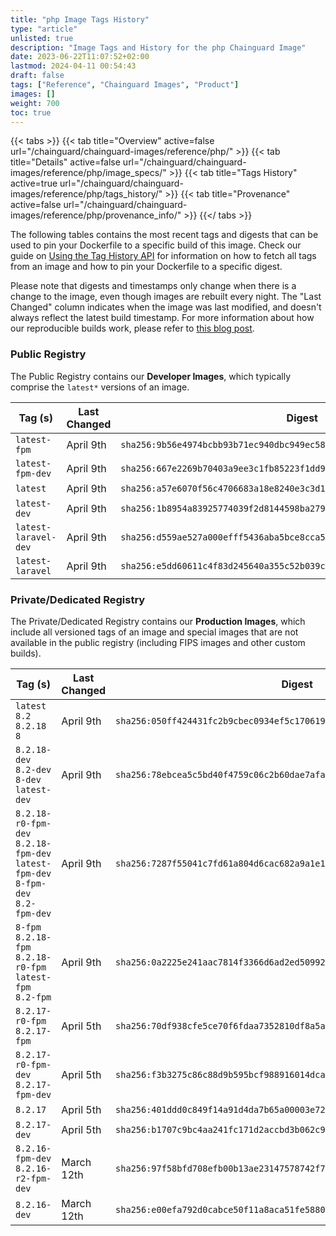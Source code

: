```yaml
---
title: "php Image Tags History"
type: "article"
unlisted: true
description: "Image Tags and History for the php Chainguard Image"
date: 2023-06-22T11:07:52+02:00
lastmod: 2024-04-11 00:54:43
draft: false
tags: ["Reference", "Chainguard Images", "Product"]
images: []
weight: 700
toc: true
---
```


{{< tabs >}}
{{< tab title="Overview" active=false url="/chainguard/chainguard-images/reference/php/" >}}
{{< tab title="Details" active=false url="/chainguard/chainguard-images/reference/php/image_specs/" >}}
{{< tab title="Tags History" active=true url="/chainguard/chainguard-images/reference/php/tags_history/" >}}
{{< tab title="Provenance" active=false url="/chainguard/chainguard-images/reference/php/provenance_info/" >}}
{{</ tabs >}}

The following tables contains the most recent tags and digests that can be used to pin your Dockerfile to a specific build of this image. Check our guide on [Using the Tag History API](/chainguard/chainguard-images/using-the-tag-history-api/) for information on how to fetch all tags from an image and how to pin your Dockerfile to a specific digest.

Please note that digests and timestamps only change when there is a change to the image, even though images are rebuilt every night. The "Last Changed" column indicates when the image was last modified, and doesn't always reflect the latest build timestamp. For more information about how our reproducible builds work, please refer to [this blog post](https://www.chainguard.dev/unchained/reproducing-chainguards-reproducible-image-builds).

### Public Registry
The Public Registry contains our **Developer Images**, which typically comprise the `latest*` versions of an image.

| Tag (s)               | Last Changed | Digest                                                                    |
|-----------------------|--------------|---------------------------------------------------------------------------|
|  `latest-fpm`         | April 9th    | `sha256:9b56e4974bcbb93b71ec940dbc949ec58b90999b6f16a3a58a60d728058334dc` |
|  `latest-fpm-dev`     | April 9th    | `sha256:667e2269b70403a9ee3c1fb85223f1dd9207f4bc752ed22291288f9217beea7d` |
|  `latest`             | April 9th    | `sha256:a57e6070f56c4706683a18e8240e3c3d1b10dfa26ea18924556df70d0830f176` |
|  `latest-dev`         | April 9th    | `sha256:1b8954a83925774039f2d8144598ba2792cd999b6a32e39cfde0fa6fa1ace499` |
|  `latest-laravel-dev` | April 9th    | `sha256:d559ae527a000efff5436aba5bce8cca55328bb379d1df3a604d66af60b323e7` |
|  `latest-laravel`     | April 9th    | `sha256:e5dd60611c4f83d245640a355c52b039cd3352455bfb9e77c5f217d8b31eb862` |


### Private/Dedicated Registry
The Private/Dedicated Registry contains our **Production Images**, which include all versioned tags of an image and special images that are not available in the public registry (including FIPS images and other custom builds).

| Tag (s)                                                                          | Last Changed | Digest                                                                    |
|----------------------------------------------------------------------------------|--------------|---------------------------------------------------------------------------|
|  `latest` `8.2` `8.2.18` `8`                                                     | April 9th    | `sha256:050ff424431fc2b9cbec0934ef5c17061907181dd529efbfb533737f7e5abdc6` |
|  `8.2.18-dev` `8.2-dev` `8-dev` `latest-dev`                                     | April 9th    | `sha256:78ebcea5c5bd40f4759c06c2b60dae7afab4cfb1533657d0f3dd8b2f590242a1` |
|  `8.2.18-r0-fpm-dev` `8.2.18-fpm-dev` `latest-fpm-dev` `8-fpm-dev` `8.2-fpm-dev` | April 9th    | `sha256:7287f55041c7fd61a804d6cac682a9a1e10578d447173796b0dd9cee2d355be6` |
|  `8-fpm` `8.2.18-fpm` `8.2.18-r0-fpm` `latest-fpm` `8.2-fpm`                     | April 9th    | `sha256:0a2225e241aac7814f3366d6ad2ed509929935767c6d4864ce3eeee2b4b2105e` |
|  `8.2.17-r0-fpm` `8.2.17-fpm`                                                    | April 5th    | `sha256:70df938cfe5ce70f6fdaa7352810df8a5a932e83c7d1f7e6577f461ce540de8f` |
|  `8.2.17-r0-fpm-dev` `8.2.17-fpm-dev`                                            | April 5th    | `sha256:f3b3275c86c88d9b595bcf988916014dca7f463ab7acf5284374bf59b760810f` |
|  `8.2.17`                                                                        | April 5th    | `sha256:401ddd0c849f14a91d4da7b65a00003e7200df71b2afbd1c080029e24ae1309b` |
|  `8.2.17-dev`                                                                    | April 5th    | `sha256:b1707c9bc4aa241fc171d2accbd3b062c9f270fa7d35c3390470d1614b1fbebd` |
|  `8.2.16-fpm-dev` `8.2.16-r2-fpm-dev`                                            | March 12th   | `sha256:97f58bfd708efb00b13ae23147578742f71b69418cf63ac57f84207f3712264c` |
|  `8.2.16-dev`                                                                    | March 12th   | `sha256:e00efa792d0cabce50f11a8aca51fe58801754f3900d1f1a748169b15186b84a` |

